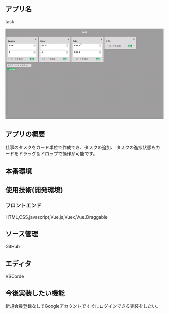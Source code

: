 ## アプリ名
task

![画像名](5ed0f954fe1af8c3ec52c144ff36f8cb.gif)

## アプリの概要
仕事のタスクをカード単位で作成でき、タスクの追加、
タスクの進捗状態もカードをドラッグ＆ドロップで操作が可能です。

## 本番環境


## 使用技術(開発環境)
### フロントエンド
HTML,CSS,javascript,Vue.js,Vuex,Vue.Draggable

## ソース管理
GitHub

## エディタ
VSCorde

## 今後実装したい機能
新規会員登録なしでGoogleアカウントですぐにログインできる実装をしたい。